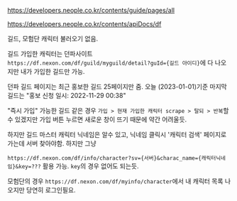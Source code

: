 https://developers.neople.co.kr/contents/guide/pages/all

https://developers.neople.co.kr/contents/apiDocs/df

길드, 모험단 캐릭터 불러오기 없음.

길드 가입한 캐릭터는 던파사이트 `https://df.nexon.com/df/guild/myguild/detail?guId={길드 아이디}`에 다 나오지만 내가 가입한 길드만 가능.

던파 길드 페이지는 최근 홍보한 길드 25페이지만 줌. 오늘 (2023-01-01)기준 마지막 길드는 "홍보 신청 일시: 2022-11-29 00:38"

"즉시 가입" 가능한 길드 같은 경우 `가입 > 현재 가입한 캐릭터 scrape > 탈되 > 반복`할수 있겠지만 가입 버튼 누르면 새로운 창이 뜨기 때문에 약간 어려울듯.

하지만 길드 마스터 캐릭터 닉네임은 알수 있고, 닉네임 클릭시 '캐릭터 검색' 페이지로 가는데 서버 찾아야함. 하지만 그냥

`https://df.nexon.com/df/info/character?sv={서버}&charac_name={캐릭터닉네임}&key=???` 활용 가능. `key`의 경우 없어도 되는듯.

모험단의 경우 `https://df.nexon.com/df/myinfo/character`에서 내 캐릭터 목록 나오지만 당연히 로그인필요.